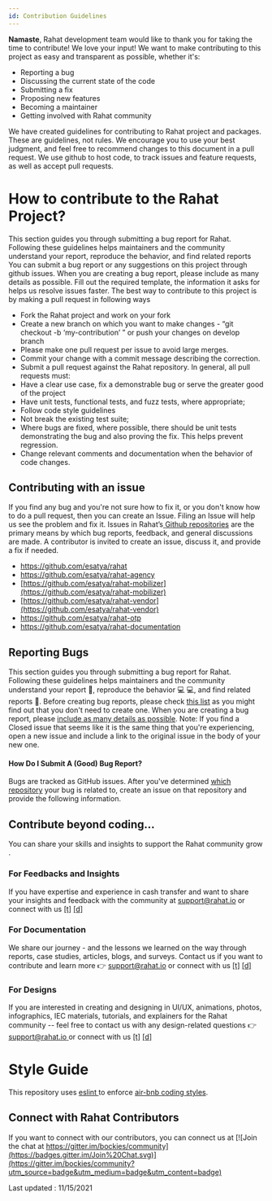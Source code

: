 ```yaml
---
id: Contribution Guidelines
---
```


**Namaste**, Rahat development team would like to thank you for taking the time to contribute! We love your input! We want to make contributing to this project as easy and transparent as possible, whether it's:
- Reporting a bug
- Discussing the current state of the code
- Submitting a fix
- Proposing new features
- Becoming a maintainer
- Getting involved with Rahat community 

We have created guidelines for contributing to Rahat project and packages. These are guidelines, not rules. We encourage you to use your best judgment, and feel free to recommend changes to this document in a pull request. We use github to host code, to track issues and feature requests, as well as accept pull requests.
# How to contribute to the Rahat Project?
This section guides you through submitting a bug report for Rahat. Following these guidelines helps maintainers and the community understand your report, reproduce the behavior, and find related reports
You can submit a bug report or any suggestions on this project through github issues.
When you are creating a bug report, please include as many details as possible. Fill out the required template, the information it asks for helps us resolve issues faster.
The best way to contribute to this project is by making a pull request in following ways
- Fork the Rahat project and work on your fork
- Create a new branch on which you want to make changes - “git checkout -b ‘my-contribution’ ” or push your changes on develop branch
- Please make one pull request per issue to avoid large merges.
- Commit your change with a commit message describing the correction.
- Submit a pull request against the Rahat repository.
In general, all pull requests must:
- Have a clear use case, fix a demonstrable bug or serve the greater good of the project 
- Have unit tests, functional tests, and fuzz tests, where appropriate;
- Follow code style guidelines
- Not break the existing test suite;
- Where bugs are fixed, where possible, there should be unit tests demonstrating the bug and also proving the fix. This helps prevent regression.
- Change relevant comments and documentation when the behavior of code changes.
## Contributing with an issue
If you find any bug and you're not sure how to fix it, or you don't know how to do a pull request, then you can create an Issue. Filing an Issue will help us see the problem and fix it.
Issues in Rahat’s[ ](https://github.com/orgs/esatya)[Github repositories](https://github.com/orgs/esatya) are the primary means by which bug reports, feedback, and general discussions are made. A contributor is invited to create an issue, discuss it, and provide a fix if needed.
- https://github.com/esatya/rahat
- https://github.com/esatya/rahat-agency
- [https://github.com/esatya/rahat-mobilizer](https://github.com/esatya/rahat-mobilizer)
- [https://github.com/esatya/rahat-vendor](https://github.com/esatya/rahat-vendor)
- https://github.com/esatya/rahat-otp
- https://github.com/esatya/rahat-documentation
## Reporting Bugs
This section guides you through submitting a bug report for Rahat. Following these guidelines helps maintainers and the community understand your report 📝, reproduce the behavior 💻 💻, and find related reports 🔎.
Before creating bug reports, please check [this list](https://github.com/orgs/esatya/projects/2) as you might find out that you don't need to create one. When you are creating a bug report, please [include as many details as possible](https://github.com/atom/atom/blob/master/CONTRIBUTING.md#how-do-i-submit-a-good-bug-report). 
Note: If you find a Closed issue that seems like it is the same thing that you're experiencing, open a new issue and include a link to the original issue in the body of your new one.
#### **How Do I Submit A (Good) Bug Report?**
Bugs are tracked as GitHub issues. After you've determined [which repository](https://github.com/atom/atom/blob/master/CONTRIBUTING.md#atom-and-packages) your bug is related to, create an issue on that repository and provide the following information.
## Contribute beyond coding... 
You can share your skills and insights to support the Rahat community grow .
### For Feedbacks and Insights 
If you have expertise and experience in cash transfer and want to share your insights and feedback  with the community at [support@rahat.io](mailto:suport@rahat.io) or connect with us  [\[t\]](https://twitter.com/rahataid) [\[d\] ](https://discord.gg/p2kxaP2m8t)
### For Documentation
We share our journey - and the lessons we learned on the way through reports, case studies, articles, blogs, and surveys. Contact us if you want to contribute and learn more 👉 [support@rahat.io](mailto:suport@rahat.io) or connect with us [\[t\]](https://twitter.com/rahataid) [\[d\] ](https://discord.gg/p2kxaP2m8t)
### For Designs
If you are interested in creating and designing in UI/UX, animations, photos, infographics, IEC materials, tutorials, and explainers for the Rahat community -- feel free to contact us with any design-related questions 👉 [support@rahat.io ](mailto:suport@rahat.io)or connect with us  [\[t\]](https://twitter.com/rahataid) [\[d\] ](https://discord.gg/p2kxaP2m8t)
# Style Guide
This repository uses [eslint ](https://github.com/eslint/eslint)to enforce [air-bnb coding styles](https://github.com/airbnb/javascript). 
## Connect with Rahat Contributors
If you want to connect with our contributors, you can connect us at [![Join the chat at https://gitter.im/bockies/community](https://badges.gitter.im/Join%20Chat.svg)](https://gitter.im/bockies/community?utm_source=badge&utm_medium=badge&utm_content=badge)

Last updated : 11/15/2021